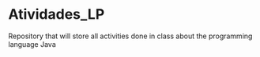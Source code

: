 # Atividades_LP
Repository that will store all activities done in class about the programming language Java
